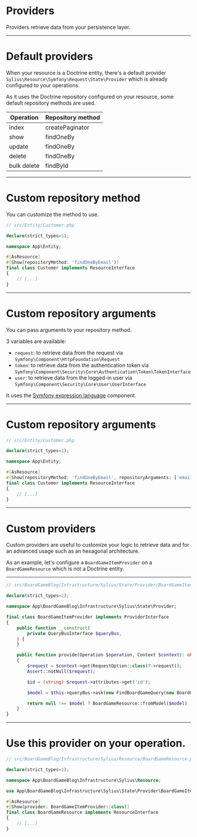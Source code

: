 # Providers

<v-clicks>

Providers retrieve data from your persistence layer.

</v-clicks>

---

# Default providers

<v-clicks>

When your resource is a Doctrine entity, there's a default provider `Sylius\Resource\Symfony\Request\State\Provider` which is already configured to your operations.

As it uses the Doctrine repository configured on your resource, some default repository methods are used.

| Operation   | Repository method |
|-------------|-------------------|
| index       | createPaginator   |
| show        | findOneBy         |
| update      | findOneBy         |
| delete      | findOneBy         |
| bulk delete | findById          |

</v-clicks>

---

# Custom repository method

<v-clicks>

You can customize the method to use.

```php {all|8}
// src/Entity/Customer.php

declare(strict_types=1);

namespace App\Entity;

#[AsResource]
#[Show(repositoryMethod: 'findOneByEmail')]
final class Customer implements ResourceInterface
{
    // [...]
}
```

</v-clicks>

---

# Custom repository arguments

<v-clicks>

You can pass arguments to your repository method.

3 variables are available:

* `request`: to retrieve data from the request via `Symfony\Component\HttpFoundation\Request`
* `token`: to retrieve data from the authentication token via `Symfony\Component\Security\Core\Authentication\Token\TokenInterface`
* `user`: to retrieve data from the logged-in user via `Symfony\Component\Security\Core\User\UserInterface`

It uses the [Symfony expression language](https://symfony.com/doc/current/components/expression_language.html) component.

</v-clicks>

---

# Custom repository arguments

```php {all|8}
// src/Entity/Customer.php

declare(strict_types=1);

namespace App\Entity;

#[AsResource]
#[Show(repositoryMethod: 'findOneByEmail', repositoryArguments: ['email' => "request.attributes.get('email')"])]
final class Customer implements ResourceInterface
{
    // [...]
}
```

---

# Custom providers

<v-clicks>

Custom providers are useful to customize your logic to retrieve data and for an advanced usage such as an hexagonal architecture.

As an example, let's configure a `BoardGameItemProvider` on a `BoardGameResource` which is not a Doctrine entity.

</v-clicks>

---

```php {all|7|7,5|10|14|16-17|19|21|23}
// src/BoardGameBlog/Infrastructure/Sylius/State/Provider/BoardGameItemProvider.php

declare(strict_types=1);

namespace App\BoardGameBlog\Infrastructure\Sylius\State\Provider;

final class BoardGameItemProvider implements ProviderInterface
{
    public function __construct(
        private QueryBusInterface $queryBus,
    ) {
    }

    public function provide(Operation $operation, Context $context): object|iterable|null
    {
        $request = $context->get(RequestOption::class)?->request();
        Assert::notNull($request);

        $id = (string) $request->attributes->get('id');

        $model = $this->queryBus->ask(new FindBoardGameQuery(new BoardGameId(Uuid::fromString($id))));

        return null !== $model ? BoardGameResource::fromModel($model) : null;
    }
}
```

---

# Use this provider on your operation.

```php {all|10|10,7}
// src/BoardGameBlog/Infrastructure/Sylius/Resource/BoardGameResource.php

declare(strict_types=1);

namespace App\BoardGameBlog\Infrastructure\Sylius\Resource;

use App\BoardGameBlog\Infrastructure\Sylius\State\Provider\BoardGameItemProvider;

#[AsResource]
#[Show(provider: BoardGameItemProvider::class)]
final class BoardGameResource implements ResourceInterface
{
    // [...]
}
```
